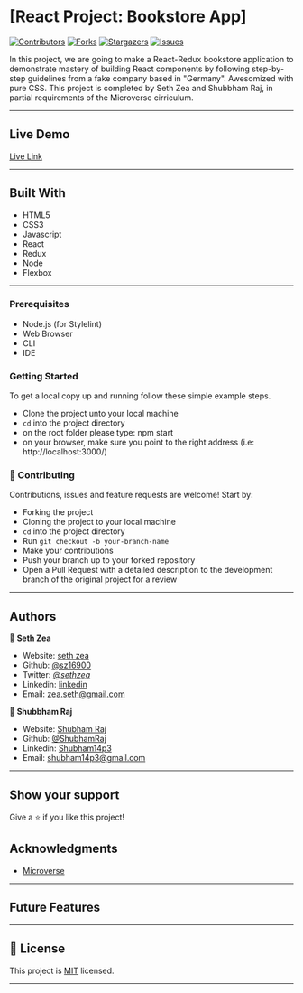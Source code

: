 # [React Project: Bookstore App]

[![Contributors][contributors-shield]][contributors-url]
[![Forks][forks-shield]][forks-url]
[![Stargazers][stars-shield]][stars-url]
[![Issues][issues-shield]][issues-url]

In this project, we are going to make a React-Redux bookstore application to demonstrate mastery of building React components by following step-by-step guidelines from a fake company based in "Germany". Awesomized with pure CSS. This project is completed by Seth Zea and Shubbham Raj, in partial requirements of the Microverse cirriculum.

---

## Live Demo

[Live Link](https://blissful-bookstore-31231234.herokuapp.com/)

---

## Built With

- HTML5
- CSS3
- Javascript
- React
- Redux
- Node
- Flexbox

---

### Prerequisites

- Node.js (for Stylelint)
- Web Browser
- CLI
- IDE

### Getting Started

To get a local copy up and running follow these simple example steps.

- Clone the project unto your local machine
- `cd` into the project directory
- on the root folder please type: npm start
- on your browser, make sure you point to the right address (i.e: http://localhost:3000/)

### 🤝 Contributing

Contributions, issues and feature requests are welcome! Start by:

- Forking the project
- Cloning the project to your local machine
- `cd` into the project directory
- Run `git checkout -b your-branch-name`
- Make your contributions
- Push your branch up to your forked repository
- Open a Pull Request with a detailed description to the development branch of the original project for a review

---

## Authors

👤 **Seth Zea**

- Website: [seth zea](https://sethzea.com/)
- Github: [@sz16900](https://github.com/sz16900)
- Twitter: [@_sethzea_](https://twitter.com/_sethzea_)
- Linkedin: [linkedin](https://www.linkedin.com/in/seth-zea-9481a8148/)
- Email: zea.seth@gmail.com

👤 **Shubbham Raj**

- Website: [Shubham Raj](https://www.shubhamraj.dev/)
- Github: [@ShubhamRaj](https://github.com/shubham14p3)
- Linkedin: [Shubham14p3](https://www.linkedin.com/in/shubham14p3/)
- Email: shubham14p3@gmail.com

---

## Show your support

Give a ⭐️ if you like this project!

## Acknowledgments

- [Microverse](https://microverse.org)

---

## Future Features

---

## 📝 License

This project is [MIT](lic.url) licensed.

---

<!-- MARKDOWN LINKS & IMAGES -->

[contributors-shield]: https://img.shields.io/github/contributors/sz16900/react-bookstore.svg?style=flat-square
[contributors-url]: https://github.com/sz16900/react-bookstore/graphs/contributors
[forks-shield]: https://img.shields.io/github/forks/sz16900/react-bookstore.svg?style=flat-square
[forks-url]: https://github.com/sz16900/react-bookstore/network/members
[stars-shield]: https://img.shields.io/github/stars/sz16900/react-bookstore.svg?style=flat-square
[stars-url]: https://github.com/sz16900/react-bookstore/stargazers
[issues-shield]: https://img.shields.io/github/issues/sz16900/react-bookstore.svg?style=flat-square
[issues-url]: https://github.com/sz16900/react-bookstore/issues
